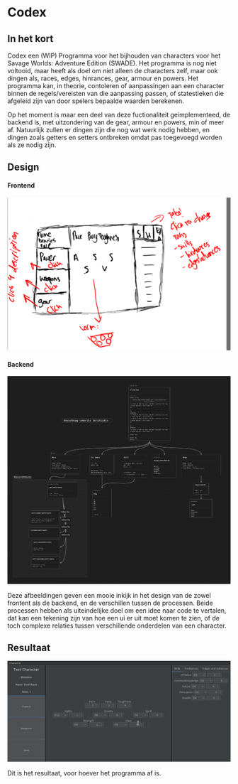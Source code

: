 # Codex

## In het kort

Codex een (WIP) Programma voor het bijhouden van characters
voor het Savage Worlds: Adventure Edition (SWADE). Het programma
is nog niet voltooid, maar heeft als doel om niet alleen de
characters zelf, maar ook dingen als, races, edges, hinrances,
gear, armour en powers. Het programma kan, in theorie, contoleren
of aanpassingen aan een character binnen de regels/vereisten van
die aanpassing passen, of statestieken die afgeleid zijn van
door spelers bepaalde waarden berekenen.

Op het moment is maar een deel van deze fuctionaliteit geimplementeed,
de backend is, met uitzondering van de gear, armour en powers, min of
meer af. Natuurlijk zullen er dingen zijn die nog wat werk nodig hebben,
en dingen zoals getters en setters ontbreken omdat pas toegevoegd worden
als ze nodig zijn.

## Design

#### Frontend
![](./drawing.png)

#### Backend
![](./region-20230122-131527.png)

Deze afbeeldingen geven een mooie inkijk in het design van de 
zowel frontent als de backend, en de verschillen tussen de processen.
Beide processen hebben als uiteindelijke doel om een idee naar 
code te vertalen, dat kan een tekening zijn van hoe een ui er 
uit moet komen te zien, of de toch complexe relaties tussen 
verschillende onderdelen van een character.


## Resultaat

![](./region-20230130-102215.png)

Dit is het resultaat, voor hoever het programma af is. 
